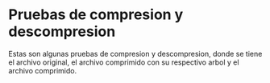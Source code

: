 # Pruebas de compresion y descompresion

Estas son algunas pruebas de compresion y descompresion,
donde se tiene el archivo original, el archivo comprimido con 
su respectivo arbol y el archivo comprimido.